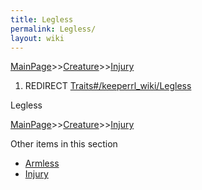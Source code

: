```yaml
---
title: Legless
permalink: Legless/
layout: wiki
---
```


[MainPage](/keeperrl_wiki/ "wikilink")>>[Creature](/keeperrl_wiki/Creature "wikilink")>>[Injury](/keeperrl_wiki/Injury "wikilink")

1.  REDIRECT [Traits\#/keeperrl_wiki/Legless](/keeperrl_wiki/Legless "wikilink")

Legless

[MainPage](/keeperrl_wiki/ "wikilink")>>[Creature](/keeperrl_wiki/Creature "wikilink")>>[Injury](/keeperrl_wiki/Injury "wikilink")

Other items in this section
-    [Armless](/keeperrl_wiki/Armless "wikilink")
-    [Injury](/keeperrl_wiki/Injury "wikilink")
